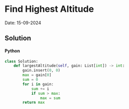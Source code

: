 
# Find Highest Altitude

Date: 15-09-2024

## Solution
#### Python
```python
class Solution:
    def largestAltitude(self, gain: List[int]) -> int:
        gain.insert(0, 0)
        max = gain[0]
        sum = 0
        for i in gain:
            sum += i
            if sum > max:
                max = sum
        return max
```
        